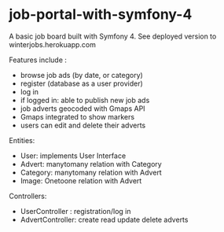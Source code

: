 # job-portal-with-symfony-4
A basic job board built with Symfony 4.
See deployed version to winterjobs.herokuapp.com

Features include :
- browse job ads (by date, or category)
- register (database as a user provider)
- log in
- if logged in: able to publish new job ads
- job adverts geocoded with Gmaps API
- Gmaps integrated to show markers
- users can edit and delete their adverts

Entities:
- User: implements User Interface
- Advert: manytomany relation with Category
- Category: manytomany relation with Advert
- Image: Onetoone relation with Advert

Controllers:
- UserController : registration/log in
- AdvertController: create read update delete adverts
